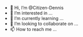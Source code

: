 - 👋 Hi, I’m @Citizen-Dennis
- 👀 I’m interested in ...
- 🌱 I’m currently learning ...
- 💞️ I’m looking to collaborate on ...
- 📫 How to reach me ...

<!---
Citizen-Dennis/Citizen-Dennis is a ✨ special ✨ repository because its `README.md` (this file) appears on your GitHub profile.
You can click the Preview link to take a look at your changes.
--->
